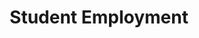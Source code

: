 ---
title: Student Employment
layout: dashboard
permalink: /student-employment.html
dashboard:
  data_sources:
    triannual: /kpidata/student-employment.csv
  default_frequency: triannual
  default_tab: chart
  charts:
    - type: line
      title: Student Workers
      datasets:
        - row_index: 0
    - type: line
      title: Student Hours
      datasets:
        - row_index: 1
    - type: line
      title: Student Wages
      datasets:
        - row_index: 2
---